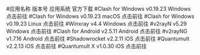 #应用名称	版本号	应用系统	官方下载
#Clash for Windows	v0.19.23	Windows	点击前往
#Clash for Windows	v0.19.23	macOS	点击前往
#Clash for Windows	v0.19.23	Linux	点击前往
#Winxray	v4.4	Windows	点击前往
#v2rayN	v5.29	Windows	点击前往
#Clash for Android	v2.5.11	Android	点击前往
#v2rayNG	v1.7.16	Android	点击前往
#Shadowrocket	v2.2.11	iOS	点击前往
#Quantumult	v2.2.13	iOS	点击前往
#Quantumult X	v1.0.30	iOS	点击前往